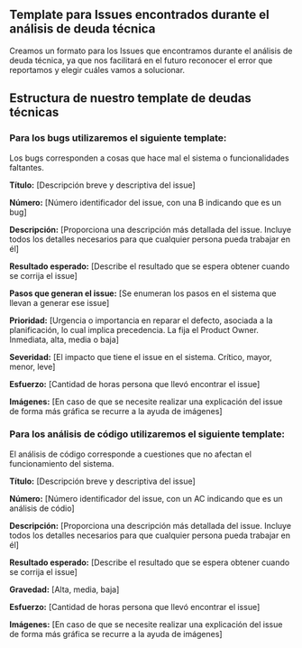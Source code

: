 ## Template para Issues encontrados durante el análisis de deuda técnica
Creamos un formato para los Issues que encontramos durante el análisis de deuda técnica, ya que nos facilitará en el futuro reconocer el error que reportamos y elegir cuáles vamos a solucionar.

## Estructura de nuestro template de deudas técnicas

### Para los bugs utilizaremos el siguiente template:

Los bugs corresponden a cosas que hace mal el sistema o funcionalidades faltantes.

**Título:** [Descripción breve y descriptiva del issue]

**Número:** [Número identificador del issue, con una B indicando que es un bug]

**Descripción:** [Proporciona una descripción más detallada del issue. Incluye todos los detalles necesarios para que cualquier persona pueda trabajar en él]

**Resultado esperado:** [Describe el resultado que se espera obtener cuando se corrija el issue]

**Pasos que generan el issue:** [Se enumeran los pasos en el sistema que llevan a generar ese issue]

**Prioridad:** [Urgencia o importancia en reparar el defecto, asociada a la planificación, lo cual implica precedencia. La fija el Product Owner. Inmediata, alta, media o baja]

**Severidad:** [El impacto que tiene el issue en el sistema. Crítico, mayor, menor, leve]

**Esfuerzo:** [Cantidad de horas persona que llevó encontrar el issue]

**Imágenes:** [En caso de que se necesite realizar una explicación del issue de forma más gráfica se recurre a la ayuda de imágenes]

### Para los análisis de código utilizaremos el siguiente template:

El análisis de código corresponde a cuestiones que no afectan el funcionamiento del sistema.

**Título:** [Descripción breve y descriptiva del issue]

**Número:** [Número identificador del issue, con un AC indicando que es un análisis de códio]

**Descripción:** [Proporciona una descripción más detallada del issue. Incluye todos los detalles necesarios para que cualquier persona pueda trabajar en él]

**Resultado esperado:** [Describe el resultado que se espera obtener cuando se corrija el issue]

**Gravedad:** [Alta, media, baja]

**Esfuerzo:** [Cantidad de horas persona que llevó encontrar el issue]

**Imágenes:** [En caso de que se necesite realizar una explicación del issue de forma más gráfica se recurre a la ayuda de imágenes]